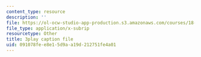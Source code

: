 ```yaml
---
content_type: resource
description: ''
file: https://ol-ocw-studio-app-production.s3.amazonaws.com/courses/18-06sc-linear-algebra-fall-2011/091078fee8e15d9aa19d212751fe4a01_yjBerM5jWsc.vtt
file_type: application/x-subrip
resourcetype: Other
title: 3play caption file
uid: 091078fe-e8e1-5d9a-a19d-212751fe4a01
---
```

